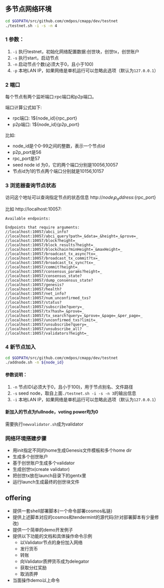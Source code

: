 
## 多节点网络环境
```sh
cd $GOPATH/src/github.com/cmdpos/cmapp/dev/testnet
./testnet.sh -i -s -n 4
```
### 1 参数：
1. `-i` 执行testnet，初始化网络配置数据:创世块，创世tx，创世账户
1. `-s` 执行start，启动节点
1. `-n` 启动节点个数(必须大于0，且小于100)
1. `-p` 本地LAN IP，如果网络是单机运行可以忽略此选项（默认为`127.0.0.1`）

### 2 端口
每个节点有两个监听端口:rpc端口和p2p端口。

端口计算公式如下:
* rpc端口: 1${node_id}{rpc_port}
* p2p端口: 1${node_id}{p2p_port}

比如:
* node_id是个0-99之间的整数，表示一个节点id
* p2p_port是56
* rpc_port是57
* seed node id 为0，它的两个端口分别是10056,10057
* 节点id为1的节点两个端口分别就是10156,10157

### 3 浏览器查询节点状态
访问这个地址可以查询指定节点的状态信息
http://${node_ip_address}:${rpc_port}

比如 http://localhost:10057:
```$xslt
Available endpoints:

Endpoints that require arguments:
//localhost:10057/abci_info?
//localhost:10057/abci_query?path=_&data=_&height=_&prove=_
//localhost:10057/block?height=_
//localhost:10057/block_results?height=_
//localhost:10057/blockchain?minHeight=_&maxHeight=_
//localhost:10057/broadcast_tx_async?tx=_
//localhost:10057/broadcast_tx_commit?tx=_
//localhost:10057/broadcast_tx_sync?tx=_
//localhost:10057/commit?height=_
//localhost:10057/consensus_params?height=_
//localhost:10057/consensus_state?
//localhost:10057/dump_consensus_state?
//localhost:10057/genesis?
//localhost:10057/health?
//localhost:10057/net_info?
//localhost:10057/num_unconfirmed_txs?
//localhost:10057/status?
//localhost:10057/subscribe?query=_
//localhost:10057/tx?hash=_&prove=_
//localhost:10057/tx_search?query=_&prove=_&page=_&per_page=_
//localhost:10057/unconfirmed_txs?limit=_
//localhost:10057/unsubscribe?query=_
//localhost:10057/unsubscribe_all?
//localhost:10057/validators?height=_

```

### 4 新节点加入

```sh
cd $GOPATH/src/github.com/cmdpos/cmapp/dev/testnet
./addnode.sh -n ${node_id}
```

#### 参数说明：
 1. `-n` 节点ID(必须大于0，且小于100)，用于节点别名、文件路径
 1. `-s` seed node，取自上面`./testnet.sh -i -s -n 3`的输出信息
 1. `-i` 本地LAN IP，如果网络是单机运行可以忽略此选项（默认为`127.0.0.1`）
 

#### 新加入的节点为fullnode，voting power均为0
需要执行```newvalidator.sh```成为validator

###  网络环境搭建步骤
* 用init指定不同的home生成Genesis文件模板和多个home dir
* 生成多个创世账户
* 基于创世账户生成多个validator
* 生成创世tx(create validator)
* 把创世tx放在launch目录下的gentx里
* 运行launch生成最终的创世块文件

## offering
* 提供一套shell部署脚本(一个命令部署cosmos私链)
* 提供上述脚本对应的cosmos和tendermint的源代码(针对部署脚本有少量修改)
* 提供一个简单的demo开发例子
* 提供以下功能的文档和具体操作命令示例
    * 以Validator节点的身份加入网络
    * 发行货币
    * 转账
    * 向Validator质押货币成为delegator
    * 获取分红奖励
    * 取消质押
* 当面操作demo以上命令